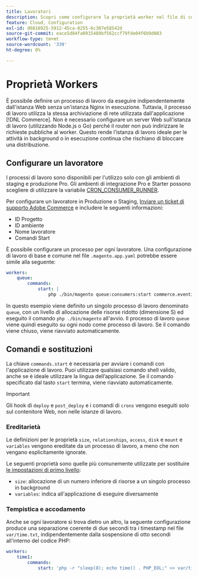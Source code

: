 ```yaml
---
title: Lavoratori
description: Scopri come configurare la proprietà worker nel file di configurazione dell'applicazione  [!DNL Commerce] .
feature: Cloud, Configuration
exl-id: d6816925-5912-45ca-8255-6c307e58542d
source-git-commit: eace5d84fa0915489bf562ccf79fde04f6b9d083
workflow-type: tm+mt
source-wordcount: '339'
ht-degree: 0%

---
```


# Proprietà Workers

È possibile definire un processo di lavoro da eseguire indipendentemente dall&#39;istanza Web senza un&#39;istanza Nginx in esecuzione. Tuttavia, il processo di lavoro utilizza la stessa archiviazione di rete utilizzata dall&#39;applicazione [!DNL Commerce]. Non è necessario configurare un server Web sull&#39;istanza di lavoro (utilizzando Node.js o Go) perché il router non può indirizzare le richieste pubbliche al worker. Questo rende l’istanza di lavoro ideale per le attività in background o in esecuzione continua che rischiano di bloccare una distribuzione.

## Configurare un lavoratore

I processi di lavoro sono disponibili per l&#39;utilizzo solo con gli ambienti di staging e produzione Pro. Gli ambienti di integrazione Pro e Starter possono scegliere di utilizzare la variabile [CRON_CONSUMER_RUNNER](../environment/variables-deploy.md#cron_consumers_runner).

Per configurare un lavoratore in Produzione o Staging, [Inviare un ticket di supporto Adobe Commerce](https://experienceleague.adobe.com/docs/commerce-knowledge-base/kb/help-center-guide/magento-help-center-user-guide.html#submit-ticket) e includere le seguenti informazioni:

- ID Progetto
- ID ambiente
- Nome lavoratore
- Comandi Start

È possibile configurare un processo per ogni lavoratore. Una configurazione di lavoro di base e comune nel file `.magento.app.yaml` potrebbe essere simile alla seguente:

```yaml
workers:
    queue:
        commands:
            start: |
                php ./bin/magento queue:consumers:start commerce.eventing.event.publish
```

In questo esempio viene definito un singolo processo di lavoro denominato `queue`, con un livello di allocazione delle risorse ridotto (dimensione S) ed eseguito il comando `php ./bin/magento` all&#39;avvio. Il processo di lavoro `queue` viene quindi eseguito su ogni nodo come processo di lavoro. Se il comando viene chiuso, viene riavviato automaticamente.

## Comandi e sostituzioni

La chiave `commands.start` è necessaria per avviare i comandi con l&#39;applicazione di lavoro. Puoi utilizzare qualsiasi comando shell valido, anche se è ideale utilizzare la lingua dell’applicazione. Se il comando specificato dal tasto `start` termina, viene riavviato automaticamente.

>[!IMPORTANT]
>
>Gli hook di `deploy` e `post_deploy` e i comandi di `crons` vengono eseguiti solo sul contenitore Web, non nelle istanze di lavoro.

### Ereditarietà

Le definizioni per le proprietà `size`, `relationships`, `access`, `disk` e `mount` e `variables` vengono ereditate da un processo di lavoro, a meno che non vengano esplicitamente ignorate.

Le seguenti proprietà sono quelle più comunemente utilizzate per sostituire [le impostazioni di primo livello](properties.md):

- `size`: allocazione di un numero inferiore di risorse a un singolo processo in background
- `variables`: indica all&#39;applicazione di eseguire diversamente

### Tempistica e accodamento

Anche se ogni lavoratore si trova dietro un altro, la seguente configurazione produce una separazione coerente di due secondi tra i timestamp nel file `var/time.txt`, indipendentemente dalla sospensione di otto secondi all&#39;interno del codice PHP:

```yaml
workers:
    time1:
        commands:
            start: 'php -r "sleep(8); echo time() . PHP_EOL;" >> var/time.txt& sleep 2'
```
